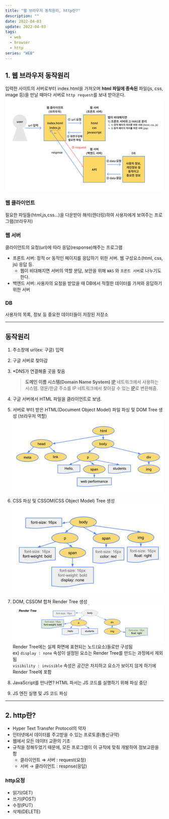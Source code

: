 ```yaml
---
title: "웹 브라우저 동작원리, http란?"
description: ""
date: 2022-04-03
update: 2022-04-03
tags:
  - web
  - browser
  - http
series: "WEB"
---
```


## 1. 웹 브라우저 동작원리
입력한 사이트의 서버로부터 index.html을 가져오며 **html 파일에 종속된** 파일(js, css, image 등)을 만날 때마다 서버로 `http request`를 보내 받아온다.
![overview](web-http(1).png)

### 웹 클라이언트
필요한 파일들(html,js,css...)을 다운받아 해석(렌더링)하여 사용자에게 보여주는 프로그램(브라우저)

### 웹 서버
클라이언트의 요청(url)에 따라 응답(response)해주는 프로그램
- 프론트 서버: 정적 or 동적인 페이지를 응답하기 위한 서버. 웹 구성요소(html, css, js) 응답 등.
    - 웹이 비대해지면 서버의 역할 분담, 보안을 위해 `WAS` 와 `프론트 서버`로 나누기도 한다.
- 백엔드 서버: 사용자의 요청을 받았을 때 DB에서 적절한 데이터를 가져와 응답하기 위한 서버

### DB
사용자의 목록, 정보 등 중요한 데이터들이 저장된 저장소

---
## 동작원리
1. 주소창에 url(ex: 구글) 입력
2. 구글 서버로 찾아감
3. *DNS가 연결해줄 곳을 찾음    
    > **도메인 이름 시스템(Domain Name System)**
    [IP](https://namu.wiki/w/IP) 네트워크에서 사용하는 시스템. 영문/한글 주소를 IP 네트워크에서 찾아갈 수 있는 [IP](https://namu.wiki/w/IP)로 변환해줌.
    > 
4. 구글 서버에서 HTML 파일을 클라이언트로 보냄.
5. 서버로 부터 받은 HTML(Document Object Model) 파일 파싱 및 DOM Tree 생성 (브라우저 역할)
    ![DOM Tree](web-http(2).png)
6. CSS 파싱 및 CSSOM(CSS Object Model) Tree 생성    
    ![CSSOM Tree](web-http(3).png)
    
7. DOM, CSSOM 합쳐 Render Tree 생성    
    ![Render Tree](web-http(4).png)  
    Render Tree에는 실제 화면에 표현되는 노드(요소)들로만 구성됨    
    ex) `display : none` 속성이 설정된 요소는 Render Tree를 만드는 과정에서 제외됨<br/>
    `visibility : invisible` 속성은 공간은 차지하고 요소가 보이지 않게 하기에 Render Tree에 포함    
8. JavaScript를 만나면? HTML 파서는 JS 코드를 실행하기 위해 파싱 중단
9. JS 엔진 실행 및 JS 코드 파싱

---
## 2. http란?
- Hyper Text Transfer Protocol의 약자
- 인터넷에서 데이터를 주고받을 수 있는 프로토콜(통신규약)
- 웹에서 모든 데이터 교환의 기초
- 규칙을 정해두었기 때문에, 모든 프로그램이 이 규칙에 맞춰 개발하여 정보교환을 함
    - 클라이언트 ⇒ 서버 : request(요청)
    - 서버 → 클라이언트 : respnse(응답)

### http요청
- 읽기(GET)
- 쓰기(POST)
- 수정(PUT)
- 삭제(DELETE)
